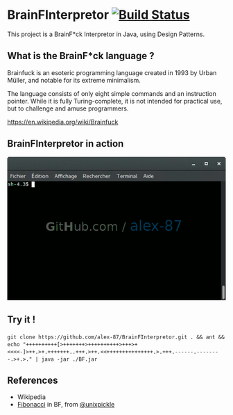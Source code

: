 # BrainFInterpretor    [![Build Status](https://travis-ci.org/alex-87/BrainFInterpretor.svg?branch=master)](https://travis-ci.org/alex-87/BrainFInterpretor)

This project is a BrainF*ck Interpretor in Java, using Design Patterns.

What is the BrainF*ck language ?
--------------------------------

Brainfuck is an esoteric programming language created in 1993 by Urban Müller, and notable for its extreme minimalism.

The language consists of only eight simple commands and an instruction pointer. While it is fully Turing-complete, it is not intended for practical use, but to challenge and amuse programmers.

https://en.wikipedia.org/wiki/Brainfuck



BrainFInterpretor in action
---------------------------

![screen](https://raw.githubusercontent.com/alex-87/BrainFInterpretor/master/example.gif)

Try it !
--------

`git clone https://github.com/alex-87/BrainFInterpretor.git . && ant && echo "++++++++++[>+++++++>++++++++++>+++>+<<<<-]>++.>+.+++++++..+++.>++.<<+++++++++++++++.>.+++.------.--------.>+.>." | java -jar ./BF.jar`

References
----------

- Wikipedia
- [Fibonacci](https://github.com/unixpickle/brainfuck/blob/master/examples/fib.bf) in BF, from [@unixpickle](https://github.com/unixpickle)
